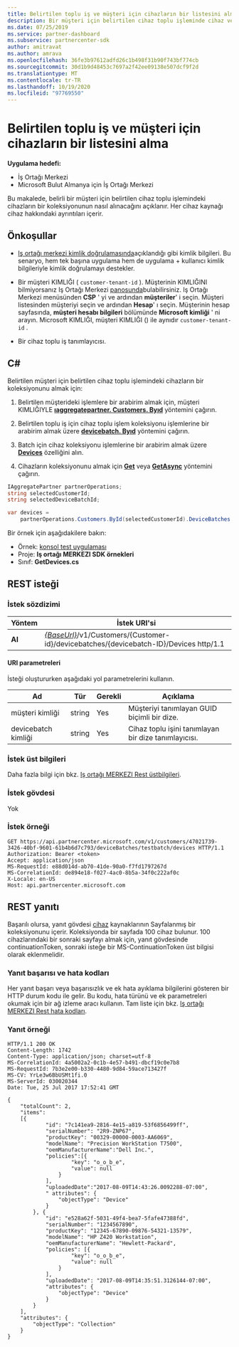 ```yaml
---
title: Belirtilen toplu iş ve müşteri için cihazların bir listesini alma
description: Bir müşteri için belirtilen cihaz toplu işleminde cihaz ve cihaz ayrıntıları koleksiyonu alma.
ms.date: 07/25/2019
ms.service: partner-dashboard
ms.subservice: partnercenter-sdk
author: amitravat
ms.author: amrava
ms.openlocfilehash: 36fe3b97612adfd26c1b498f31b90f743bf774cb
ms.sourcegitcommit: 30d1b9d48453c7697a2f42ee09138e507dcf9f2d
ms.translationtype: MT
ms.contentlocale: tr-TR
ms.lasthandoff: 10/19/2020
ms.locfileid: "97769550"
---
```

# <a name="get-a-list-of-devices-for-the-specified-batch-and-customer"></a>Belirtilen toplu iş ve müşteri için cihazların bir listesini alma

**Uygulama hedefi:**

- İş Ortağı Merkezi
- Microsoft Bulut Almanya için İş Ortağı Merkezi

Bu makalede, belirli bir müşteri için belirtilen cihaz toplu işlemindeki cihazların bir koleksiyonunun nasıl alınacağını açıklanır. Her cihaz kaynağı cihaz hakkındaki ayrıntıları içerir.

## <a name="prerequisites"></a>Önkoşullar

- [Iş ortağı merkezi kimlik doğrulamasında](partner-center-authentication.md)açıklandığı gibi kimlik bilgileri. Bu senaryo, hem tek başına uygulama hem de uygulama + kullanıcı kimlik bilgileriyle kimlik doğrulamayı destekler.

- Bir müşteri KIMLIĞI ( `customer-tenant-id` ). Müşterinin KIMLIĞINI bilmiyorsanız Iş Ortağı Merkezi [panosunda](https://partner.microsoft.com/dashboard)bulabilirsiniz. Iş Ortağı Merkezi menüsünden **CSP** ' yi ve ardından **müşteriler**' i seçin. Müşteri listesinden müşteriyi seçin ve ardından **Hesap**' ı seçin. Müşterinin hesap sayfasında, **müşteri hesabı bilgileri** bölümünde **Microsoft kimliği** ' ni arayın. Microsoft KIMLIĞI, müşteri KIMLIĞI () ile aynıdır `customer-tenant-id` .

- Bir cihaz toplu iş tanımlayıcısı.

## <a name="c"></a>C\#

Belirtilen müşteri için belirtilen cihaz toplu işlemindeki cihazların bir koleksiyonunu almak için:

1. Belirtilen müşterideki işlemlere bir arabirim almak için, müşteri KIMLIĞIYLE [**ıaggregatepartner. Customers. Byıd**](/dotnet/api/microsoft.store.partnercenter.customers.icustomercollection.byid) yöntemini çağırın.

2. Belirtilen toplu iş için cihaz toplu işlem koleksiyonu işlemlerine bir arabirim almak üzere [**devicebatch. Byıd**](/dotnet/api/microsoft.store.partnercenter.devicesdeployment.idevicesbatchcollection.byid) yöntemini çağırın.

3. Batch için cihaz koleksiyonu işlemlerine bir arabirim almak üzere [**Devices**](/dotnet/api/microsoft.store.partnercenter.devicesdeployment.idevicesbatch.devices) özelliğini alın.

4. Cihazların koleksiyonunu almak için [**Get**](/dotnet/api/microsoft.store.partnercenter.devicesdeployment.idevicecollection.get) veya [**GetAsync**](/dotnet/api/microsoft.store.partnercenter.devicesdeployment.idevicecollection.getasync) yöntemini çağırın.

``` csharp
IAggregatePartner partnerOperations;
string selectedCustomerId;
string selectedDeviceBatchId;

var devices =
    partnerOperations.Customers.ById(selectedCustomerId).DeviceBatches.ById(selectedDeviceBatchId).Devices.Get();
```

Bir örnek için aşağıdakilere bakın:

- Örnek: [konsol test uygulaması](console-test-app.md)
- Proje: **Iş ortağı MERKEZI SDK örnekleri**
- Sınıf: **GetDevices.cs**

## <a name="rest-request"></a>REST isteği

### <a name="request-syntax"></a>İstek sözdizimi

| Yöntem  | İstek URI'si                                                                                                            |
|---------|------------------------------------------------------------------------------------------------------------------------|
| **Al** | [*{BaseUrl}*](partner-center-rest-urls.md)/v1/Customers/{Customer-id}/devicebatches/{devicebatch-ID}/Devices http/1.1 |

#### <a name="uri-parameters"></a>URI parametreleri

İsteği oluştururken aşağıdaki yol parametrelerini kullanın.

| Ad           | Tür   | Gerekli | Açıklama                                           |
|----------------|--------|----------|-------------------------------------------------------|
| müşteri kimliği    | string | Yes      | Müşteriyi tanımlayan GUID biçimli bir dize. |
| devicebatch kimliği | string | Yes      | Cihaz toplu işini tanımlayan bir dize tanımlayıcısı. |

### <a name="request-headers"></a>İstek üst bilgileri

Daha fazla bilgi için bkz. [Iş ortağı MERKEZI Rest üstbilgileri](headers.md).

### <a name="request-body"></a>İstek gövdesi

Yok

### <a name="request-example"></a>İstek örneği

```http
GET https://api.partnercenter.microsoft.com/v1/customers/47021739-3426-40bf-9601-61b4b6d7c793/deviceBatches/testbatch/devices HTTP/1.1
Authorization: Bearer <token>
Accept: application/json
MS-RequestId: e88d014d-ab70-41de-90a0-f7fd1797267d
MS-CorrelationId: de894e18-f027-4ac0-8b5a-34f0c222af0c
X-Locale: en-US
Host: api.partnercenter.microsoft.com
```

## <a name="rest-response"></a>REST yanıtı

Başarılı olursa, yanıt gövdesi [cihaz](device-deployment-resources.md#device) kaynaklarının Sayfalanmış bir koleksiyonunu içerir. Koleksiyonda bir sayfada 100 cihaz bulunur. 100 cihazlarındaki bir sonraki sayfayı almak için, yanıt gövdesinde continuationToken, sonraki isteğe bir MS-ContinuationToken üst bilgisi olarak eklenmelidir.

### <a name="response-success-and-error-codes"></a>Yanıt başarısı ve hata kodları

Her yanıt başarı veya başarısızlık ve ek hata ayıklama bilgilerini gösteren bir HTTP durum kodu ile gelir. Bu kodu, hata türünü ve ek parametreleri okumak için bir ağ izleme aracı kullanın. Tam liste için bkz. [Iş ortağı MERKEZI Rest hata kodları](error-codes.md).

### <a name="response-example"></a>Yanıt örneği

```http
HTTP/1.1 200 OK
Content-Length: 1742
Content-Type: application/json; charset=utf-8
MS-CorrelationId: 4a5002a2-0c1b-4e57-b491-dbcf19c0e7b8
MS-RequestId: 7b3e2e00-b330-4480-9d84-59ace713427f
MS-CV: YrLe3w6BbUSMt1fi.0
MS-ServerId: 030020344
Date: Tue, 25 Jul 2017 17:52:41 GMT

{
    "totalCount": 2,
    "items":
    [{
            "id": "7c141ea9-2816-4e15-a819-53f6856499ff",
            "serialNumber": "2R9-ZNP67",
            "productKey": "00329-00000-0003-AA6069",
            "modelName": "Precision WorkStation T7500",
            "oemManufacturerName":"Dell Inc.",
            "policies":[{
                    "key": "o_o_b_e",
                    "value": null
                }
            ],
            "uploadedDate":"2017-08-09T14:43:26.0092288-07:00",
            " attributes": {
                "objectType": "Device"
            }
        }, {
            "id": "e528a62f-5031-49f4-bea7-5fafe47388fd",
            "serialNumber": "1234567890",
            "productKey": "12345-67890-09876-54321-13579",
            "modelName": "HP Z420 Workstation",
            "oemManufacturerName": "Hewlett-Packard",
            "policies": [{
                    "key": "o_o_b_e",
                    "value": null
                }
            ],
            "uploadedDate": "2017-08-09T14:35:51.3126144-07:00",
            "attributes": {
                "objectType": "Device"
            }
        }
    ],
    "attributes": {
        "objectType": "Collection"
    }
}
```
